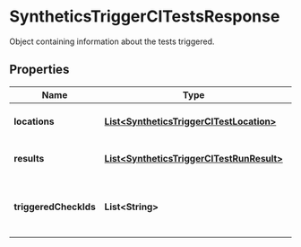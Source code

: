 

# SyntheticsTriggerCITestsResponse

Object containing information about the tests triggered.
## Properties

Name | Type | Description | Notes
------------ | ------------- | ------------- | -------------
**locations** | [**List&lt;SyntheticsTriggerCITestLocation&gt;**](SyntheticsTriggerCITestLocation.md) | List of Synthetics locations. |  [optional]
**results** | [**List&lt;SyntheticsTriggerCITestRunResult&gt;**](SyntheticsTriggerCITestRunResult.md) | Information about the tests runs. |  [optional]
**triggeredCheckIds** | **List&lt;String&gt;** | The public IDs of the Synthetics test triggered. |  [optional]



